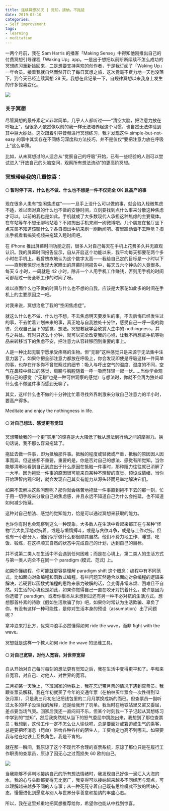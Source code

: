 ```yaml
---
title: 连续冥想28天 | 觉知，接纳，不拖延
date: 2019-03-10
categories: 
- Self improvement
tags: 
- learning
- meditation
---
```


一两个月前，我在 Sam Harris 的播客「Making Sense」中得知他刚推出自己的付费冥想引导课程「Waking Up」app。一是出于想把以前断断续续不怎么成功的冥想练习重新捡回来，二是想要支持喜欢的创作者，于是我订阅了「Waking Up」一年会员。接着我就自然而然开启了每日冥想之旅，这次竟毫不费力地一天也没落下，到今天已经连续冥想 28 天。我想在此记录一下，自规律冥想以来我身上发生的许多惊喜变化。

![](https://mmbiz.qpic.cn/mmbiz_jpg/ETsNbcnZdRyiaXQAvUSv696df4ghH6UMkRibsxA7L82M2CCcdvDbRQErNFv5puyt8ne04JpnBFTd3sb95O7f72gg/640?wx_fmt=jpeg&tp=webp&wxfrom=5&wx_lazy=1&wx_co=1)

 

### 关于冥想

尽管冥想的最朴素定义非常简单，几乎人人都听过——“清空大脑，把注意力放在呼吸上”，但很多人依然像以前的我一样无法培养起这个习惯，也自然无法体验到其中巨大妙处。这次跟着引导音频进行冥想练习，我才发现这件 simple-but-not-easy 的事中其实存在不同练习深度和方法技巧，并不是仅仅“要把注意力放在呼吸上”这么单薄。

比如，从未冥想过的人适合从“觉察自己的呼吸”开始，已有一些经验的人则可以尝试进入“开放自己的头脑空间，观察所有想法流动”的更高阶冥想。

 

### 冥想带给我的几重惊喜：

#### 🌕 暂时停下来，什么也不做、什么也不想是一件不仅完全 OK 且高产的事

现在很多人患有“空闲焦虑症”——一旦手上没什么可以做的事，就会陷入轻微焦虑不适，难以面对真的什么也不做的安静时间，立刻要找到点什么事来分散这种焦虑才可以。以前的我也是如此。手机就成了大多数现代人承担这种焦虑的主要载体。在车站等车不想无聊地站着？不如掏出手机来刷一刷微博吧。几个朋友在餐厅坐下点完菜不知道该聊什么？各自掏出手机来刷一刷新闻吧。夜里躁动着不去睡觉？掏出手机看看搞笑视频来拖延入睡时间吧。

在 iPhone 推出屏幕时间功能之前，很多人对自己每天在手机上花费多久并无直观认识。我的屏幕时间报告显示，自从开启这个功能以来，我平均每天都要花两个多小时在手机上。我曾愧疚地认为这个数字太高——我给自己定的目标是一小时以下——直到我惊讶地发现大家晒出的屏幕时间报告中，每天五六个钟头的人竟很多。每天 6 小时，一周就是 42 小时，除非一个人用手机工作赚钱，否则用手机的时间可都超过一份全职工作的时间了呀。

难以直面什么也不做的时间与什么也不想的自我，应该是大家花如此多的时间在手机上的主要原因之一吧。

对我来说，冥想治愈了我的“空闲焦虑症”。

就这么什么也不做、什么也不想，不去焦虑明天要发生的事，不去后悔已经发生过的事，不去忙着计划未来的事，真正地与自我独处十分钟，感受自己一呼一吸的韵律，旁观自己当下的感觉、想法。冥想教我学会欣赏人生中的 nothingness，并与之共处。有时只这么十分钟，就可以完全改变我的心境，让我不再想拿手机等物品来转移当下的焦虑不安，把注意力从容转移回到重要的事上。

人是一种比起无聊宁愿承受疼痛的生物。但“无聊”这种感觉只是来源于无法集中注意力罢了。如果你把全部注意力都放在呼吸上，你会发现即使是呼吸这样一件简单的事，也存在许多你不曾觉察过的细节：吸入与呼出空气的温度、湿度的不同，空气在鼻腔中经过的感觉，肩膀与胸膛随着一呼一吸而轻轻一起一伏……当你学会观察自己的感觉（“无聊”也是一种可供观察的感觉）与想法时，你就不会再为独处却什么也不做这件事而感到无聊了。

其实，这样什么也不做的十分钟比忙着寻找外界刺激来分散自己注意力的半小时，要高产得多。

Meditate and enjoy the nothingness in life.



#### **🌕** **对自己想法、感觉更有觉知**

冥想带给我的一个更“实用”的惊喜是大大降低了我从想法到行动之间的摩擦力。换句话说，我不那么容易拖延了。

拖延去做一件事，即为抵触那件事。抵触的程度或轻微或严重，抵触的原因因人因事而异。但这些都不重要，重要的是，你是否对自己的想法、感觉有所觉知。当你能够清晰地看到自己到底出于什么原因在抵触一件事时，那种阻力往往就已消解了一大半。因为拖延一件事的原因很可能来自某种不理智的直觉、预设或情绪，当你开始理智内观它时，就会发现自己其实有能力从源头轻而易举地解决它们。

如果不去解决这些问题呢？那你就会痛苦地拖延一件事直到拖不下去的那一刻，忙于用一切手段来分散自己的焦虑感，并且永远不知道自己为什么会拖延，也不知道如何减少拖延。

这种对自己想法、感觉的觉知能力，恰是可以通过冥想来获取的能力。



也许你有时也会观察到这么一种现象。大多数人在生活中看起来都正在与某种“怪物”苦大仇深地对抗着，或是与懒惰搏斗，或是与贪欲斗争，或是与工作对抗。但也有一小部分人，他们似乎做什么都很顺其自然，他们不费力地工作、睡觉、吃饭、锻炼，在这样顺其自然的状态中完成自己的计划，达到自己的目标。

并不说第二类人在生活中不会遇到任何困难；而是在心境上，第二类人的生活方式与第一类人完全不在同一个 paradigm (模式、范式) 上。

如果你懂编程，你可能就更容易理解 paradigm shift 这个概念：编程中有不同范式，比如面向对象编程和函数式编程。有些问题天然适合以面向对象编程的逻辑来解决，若硬要以函数式编程的思路来暴力破解的话，会变得非常麻烦、困难且不自然。对生活的心境也是如此，如果你觉得自己一直在咬牙对抗着什么，或许是因为你选错了 paradigm，或者你根本从未想到过还有另一种不必对抗的生活方式。想想那首朴素的诗歌《假如生活欺骗了你》吧，如果你时常认为生活欺骗、辜负了你，有没有这样一种可能性，是你对生活本身的预设（assumption）出了问题呢？

拿冲浪来打比方，优秀冲浪手必然懂得如何 ride the wave，而非 fight with the wave。

冥想就是这样一个教人如何 ride the wave 的思维工具。



#### 🌕 对自己宽容，对他人宽容，对世界宽容

自从开始对自己每时每刻的想法更有觉知之后，我在生活中变得更平和了。平和来自宽容，对自己、对他人、对世界的宽容。

三月初某一天晚上，下班回家的地铁上，我在忘记带月票的情况下遇到查票员。我跟查票员解释，我在年初就买了今年的交通年票（在柏林买年票会一次性得到12张月票），只是我三月初忘记把钱包里的二月月票换成新的而已。但查票员一副听过太多的样子没理我的解释，还是给我开了罚单。我当时在地铁站里又窘又委屈，差点要当场气哭。回家后我还一直闷闷不乐，但某个时刻我一下子记起从冥想练习中学到的“觉知”，然后我突然就从当下的怒气委屈中跳脱出来，我想到了那位查票员；我想到，这份工作一定不怎么让人愉快吧，总是要面对或窘迫或生气的乘客，总是要把坏消息（罚单）带给各种各样的陌生人，工资肯定也高不到哪去。如果要我与他在地铁上互换角色，我是不肯的。

就在那一瞬间，我原谅了这个不现代不合理的查票系统，原谅了那位只是在履行工作职责的查票员，原谅了因无心之过而损失 60 欧的自己。

![](https://mmbiz.qpic.cn/mmbiz_jpg/ETsNbcnZdRyiaXQAvUSv696df4ghH6UMktmqU7I01zsRCiaavALymvVFSlsZItMp04R6c4b57XjjibLVfFgWpWEhQ/640?wx_fmt=jpeg&tp=webp&wxfrom=5&wx_lazy=1&wx_co=1)



当我能够不评判地接纳自己的所有想法情绪时，我发现自己好像一滴汇入大海的水，我的心与头脑都变得无比宽广，我变得可以接纳越来越多不同经历与观点，可以理解越来越多不同的人与事；从一种死死守着自己既有思维模式不放的稀缺心态，慢慢进化到愿意与别人与世界分享善意和接纳的丰盛心态。



所以，我在这里郑重地把冥想推荐给你，希望你也能从中找到惊喜。